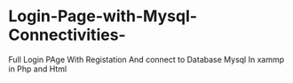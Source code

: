 # Login-Page-with-Mysql-Connectivities-
Full Login PAge With Registation And connect to Database Mysql In xammp in Php and Html
